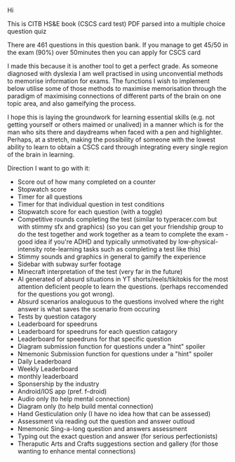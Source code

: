 Hi

This is CITB HS&E book (CSCS card test) PDF 
parsed into a multiple choice question quiz

There are 461 questions in this question bank.
If you manage to get 45/50 in the exam (90%)
over 50minutes then you can apply for CSCS card

I made this because it is another tool to get a perfect grade.
As someone diagnosed with dyslexia I am well practised in using
unconvential methods to memorise information for exams. The functions
I wish to implement below utilise some of those methods to maximise
memorisation through the paradigm of maximising connections of different
parts of the brain on one topic area, and also gameifying the process. 

I hope this is laying the groundwork for learning essential skills (e.g. not getting yourself or others maimed or unalived) in a manner which is for the man who sits there and daydreams when faced with a pen and highlighter. Perhaps, at a stretch, making the possibility of someone with the lowest ability to learn to obtain a CSCS card through integrating every single region of the brain in learning.



Direction I want to go with it:
- Score out of how many completed on a counter
- Stopwatch score
- Timer for all questions
- Timer for that individual question in test conditions
- Stopwatch score for each question (with a toggle)
- Competitive rounds completing the test (similar to typeracer.com but with stimmy sfx and graphics) (so you can get your friendship group to do the test together and work together as a team to complete the exam - good idea if you're ADHD and typically unmotivated by low-physical-intensity rote-learning tasks such as completing a test like this)
- Stimmy sounds and graphics in general to gamify the experience
- Sidebar with subway surfer footage
- Minecraft interpretation of the test (very far in the future)
- AI generated of absurd situations in YT shorts/reels/tikitokis for the most attention deficient people to learn the questions. (perhaps reccomended for the questions you got wrong).
- Absurd scenarios analoguous to the questions involved where the right answer is what saves the scenario from occuring
- Tests by question catagory
- Leaderboard for speedruns
- Leaderboard for speedruns for each question catagory
- Leaderboard for speedruns for that specific question
- Diagram submission function for questions under a "hint" spoiler
- Nmemonic Submission function for questions under a "hint" spoiler
- Daily Leaderboard
- Weekly Leaderboard
- monthly leaderboard
- Sponsership by the industry
- Android/IOS app (pref. f-droid)
- Audio only (to help mental connection)
- Diagram only (to help build mental connection)
- Hand Gesticulation only (I have no idea how that can be assessed)
- Assessment via reading out the question and answer outloud
- Nmemonic Sing-a-long question and answers assessment
- Typing out the exact question and answer (for serious perfectionists)
- Theraputic Arts and Crafts suggestions section and gallery (for those wanting to enhance mental connections)
  
